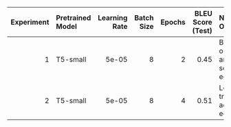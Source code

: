 |   Experiment | Pretrained Model   |   Learning Rate |   Batch Size |   Epochs |   BLEU Score (Test) | Notes & Observations                          |
|-------------:|:-------------------|----------------:|-------------:|---------:|--------------------:|:----------------------------------------------|
|            1 | T5-small           |           5e-05 |            8 |        2 |                0.45 | Baseline; outputs short answers, some echoing |
|            2 | T5-small           |           5e-05 |            8 |        4 |                0.51 | Longer training, more accurate, less echo     |